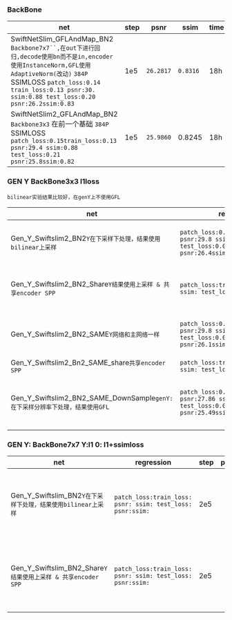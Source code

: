 ### BackBone

|net|step|psnr|ssim|time|line|
|-|-|-|-|-|-|
|SwiftNetSlim_GFLAndMap_BN2 `Backbone7x7``,在out下进行回归,decode使用bn而不是in,encoder使用InstanceNorm,GFL使用AdaptiveNorm(改动)` `384P` SSIMLOSS `patch_loss:0.14 train_loss:0.13 psnr:30. ssim:0.88 test_loss:0.20 psnr:26.2ssim:0.83`|1e5|`26.2817`|`0.8316`|18h|python gfl_train_tensorboard.py --net=SwiftNetSlim_GFLAndMap_BN2 --device=cuda:1 --step=100000 --pth=SwiftNetSlim_GFLAndMap_BN2_384p_1e5_l1_ssim_IN --divisor=16 --bs=8 --l1loss --crop_size=384 --lr=0.0004 --norm --ssimloss|
|SwiftNetSlim2_GFLAndMap_BN2 `Backbone3x3` 在前一个基础 `384P` SSIMLOSS  `patch_loss:0.15train_loss:0.13 psnr:29.4 ssim:0.88 test_loss:0.21 psnr:25.8ssim:0.82`|1e5|`25.9860`|0.8245|18h|python gfl_train_tensorboard.py --net=SwiftNetSlim2_GFLAndMap_BN2 --device=cuda:0 --step=100000 --pth=SwiftNetSlim2_GFLAndMap_BN2_384p_1e5_l1_ssim_IN --divisor=16 --bs=8 --l1loss --crop_size=384 --lr=0.0004 --norm --ssimloss|

### GEN Y BackBone3x3 l1loss

`bilinear实验结果比较好，在genY上不使用GFL`

|net|regression|step|psnr|ssim|time|line|
|-|-|-|-|-|-|-|
|Gen_Y_Swiftslim2_BN2`Y在下采样下处理，结果使用bilinear上采样`|`patch_loss:0.075train_loss:0.071 psnr:29.8 ssim:0.87 test_loss:0.083 psnr:26.4ssim:0.82`|2e5|26.5037|0.8232|18h|python Gen_Y_train_tensorboard.py --device='cuda:0' --steps=200000 --lr=0.0004 --pth=Gen_Y_Swiftslim2_BN2_384p_2e5_l1 --divisor=16 --bs=8 --l1loss --crop_size=384 --norm --net=Gen_Y_Swiftslim2_BN2 --scale_factor=0.25 |
|Gen_Y_Swiftslim2_BN2_Share`Y结果使用上采样 & 共享encoder SPP`|`patch_loss:train_loss: psnr: ssim: test_loss: psnr:ssim:`|2e5|||18h|python Gen_Y_Share_train_tensorboard.py --device='cuda:2' --steps=200000 --lr=0.0004 --pth=Gen_Y_Swiftslim2_BN2_Share_384p_2e5_l1 --divisor=16 --bs=8 --l1loss --crop_size=384 --norm --net=Gen_Y_Swiftslim2_BN2_Share --scale_factor=0.25 |
|Gen_Y_Swiftslim2_BN2_SAME`Y网络和主网络一样`|`patch_loss:0.047train_loss:0.041 psnr:29.8 ssim:0.87 test_loss:0.06 psnr:26.1ssim:0.81`|2e5|26.1502|0.8163|18h|python Gen_Y_train_tensorboard.py --device='cuda:1' --steps=200000 --lr=0.0004 --pth=Gen_Y_Swiftslim2_BN2_SAME_384p_2e5_l1 --divisor=16 --bs=8 --l1loss --crop_size=384 --norm --net=Gen_Y_Swiftslim2_BN2_SAME|
|Gen_Y_Swiftslim2_Bn2_SAME_share`共享encoder SPP`|`patch_loss:train_loss: psnr: ssim: test_loss: psnr:ssim:`|
|Gen_Y_Swiftslim2_BN2_SAME_DownSample`genY:在下采样分辨率下处理，结果使用GFL`|`patch_loss:0.052train_loss:0.076 psnr:27.86 ssim:0.867 test_loss:0.079 psnr:25.49ssim:0.814`|2e5|25.8214|0.8128|18h|python Gen_Y_train_tensorboard.py --device='cuda:0' --steps=200000 --lr=0.0004 --pth=Gen_Y_Swiftslim2_BN2_SAME_DownSample_384p_2e5_l1 --divisor=16 --bs=8 --l1loss --crop_size=384 --norm --net=Gen_Y_Swiftslim2_BN2_SAME_DownSample --scale_factor=0.25|

### GEN Y: BackBone7x7 Y:l1 0: l1+ssimloss 

|net|regression|step|psnr|ssim|time|line|
|-|-|-|-|-|-|-|
|Gen_Y_Swiftslim_BN2`Y在下采样下处理，结果使用bilinear上采样`|`patch_loss:train_loss: psnr: ssim: test_loss: psnr:ssim:`|2e5|||18h|python Gen_Y_train_tensorboard.py --device='cuda:0' --steps=200000 --lr=0.0004 --pth=Gen_Y_Swiftslim_BN2_384p_2e5_l1_ssim --divisor=16 --bs=8 --l1loss --crop_size=384 --norm --net=Gen_Y_Swiftslim_BN2 --scale_factor=0.25 --ssimloss|
|Gen_Y_Swiftslim_BN2_Share`Y结果使用上采样 & 共享encoder SPP`|`patch_loss:train_loss: psnr: ssim: test_loss: psnr:ssim:`|2e5|||18h|python Gen_Y_Share_train_tensorboard.py --device='cuda:2' --steps=200000 --lr=0.0004 --pth=Gen_Y_Swiftslim_BN2_Share_384p_2e5_l1 --divisor=16 --bs=8 --l1loss --crop_size=384 --norm --net=Gen_Y_Swiftslim_BN2_Share --scale_factor=0.25 --ssimloss|
